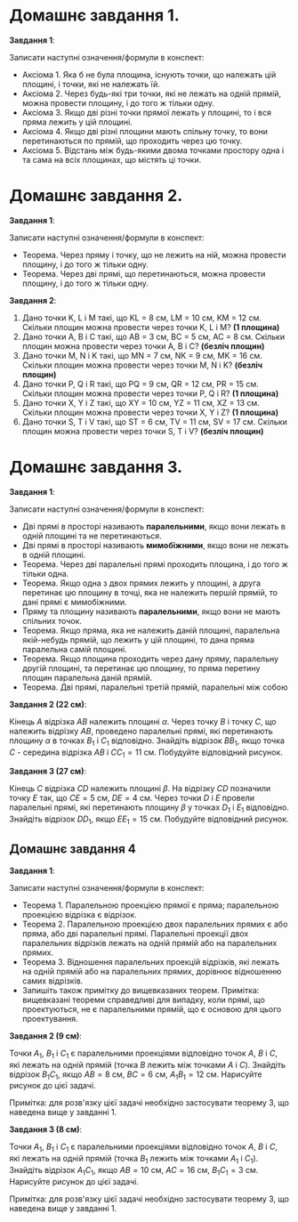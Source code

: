 # Домашнє завдання 1.

**Завдання 1**:

Записати наступні означення/формули в конспект:
- Аксіома 1. Яка б не була площина, існують точки, що належать цій площині, і точки, які не належать їй.
- Аксіома 2. Через будь-які три точки, які не лежать на одній прямій, можна провести площину, і до того ж тільки одну.
- Аксіома 3. Якщо дві різні точки прямої лежать у площині, то і вся пряма лежить у цій площині.
- Аксіома 4. Якщо дві різні площини мають спільну точку, то вони перетинаються по прямій, що проходить через цю точку.
- Аксіома 5. Відстань між будь-якими двома точками простору одна і та сама на всіх площинах, що містять ці точки.

# Домашнє завдання 2.

**Завдання 1**:

Записати наступні означення/формули в конспект:
- Теорема. Через пряму і точку, що не лежить на ній, можна провести площину, і до того ж тільки одну.
- Теорема. Через дві прямі, що перетинаються, можна провести площину, і до того ж тільки одну.

**Завдання 2**:
1. Дано точки K, L і M такі, що KL = 8 см, LM = 10 см, KM = 12 см. Скільки площин можна провести через точки K, L і M? **(1 площина)**
2. Дано точки A, B і C такі, що AB = 3 см, BC = 5 см, AC = 8 см. Скільки площин можна провести через точки A, B і C? **(безліч площин)**
3. Дано точки M, N і K такі, що MN = 7 см, NK = 9 см, MK = 16 см. Скільки площин можна провести через точки M, N і K? **(безліч площин)**
4. Дано точки P, Q і R такі, що PQ = 9 см, QR = 12 см, PR = 15 см. Скільки площин можна провести через точки P, Q і R? **(1 площина)**
5. Дано точки X, Y і Z такі, що XY = 10 см, YZ = 11 см, XZ = 13 см. Скільки площин можна провести через точки X, Y і Z? **(1 площина)**
6. Дано точки S, T і V такі, що ST = 6 см, TV = 11 см, SV = 17 см. Скільки площин можна провести через точки S, T і V? **(безліч площин)**


# Домашнє завдання 3.

**Завдання 1**:

Записати наступні означення/формули в конспект:
- Дві прямі в просторі називають **паралельними**, якщо вони лежать в одній площині та не перетинаються.
- Дві прямі в просторі називають **мимобіжними**, якщо вони не лежать в одній площині.
- Теорема. Через дві паралельні прямі проходить площина, і до того ж тільки одна.
- Теорема. Якщо одна з двох прямих лежить у площині, а друга перетинає цю площину в точці, яка не належить першій прямій, то дані прямі є мимобіжними.
- Пряму та площину називають **паралельними**, якщо вони не мають спільних точок.
- Теорема. Якщо пряма, яка не належить даній площині, паралельна якій-небудь прямій, що лежить у цій площині, то дана пряма паралельна самій площині.
- Теорема. Якщо площина проходить через дану пряму, паралельну другій площині, та перетинає цю площину, то пряма перетину площин паралельна даній прямій.
- Теорема. Дві прямі, паралельні третій прямій, паралельні між собою

**Завдання 2 (22 см)**:

Кінець $A$ відрізка $AB$ належить площині $\alpha$. Через точку $B$ і точку $C$, що належить відрізку $AB$, проведено паралельні прямі, які перетинають площину $α$ в точках $B_1$ і $C_1$ відповідно. Знайдіть відрізок $BB_1$, якщо точка $C$ - середина відрізка $AB$ і $CC_1 = 11$ см. Побудуйте відповідний рисунок.

**Завдання 3 (27 см)**:

Кінець $C$ відрізка $CD$ належить площині $\beta$. На відрізку $CD$ позначили точку $E$ так, що $CE = 5$ см, $DE = 4$ см. Через точки $D$ і $E$ провели паралельні прямі, які перетинають площину $β$ у точках $D_1$ і $E_1$ відповідно. Знайдіть відрізок $DD_1$, якщо $EE_1 = 15$ см. Побудуйте відповідний рисунок.


## Домашнє завдання 4

**Завдання 1**:

Записати наступні означення/формули в конспект:
- Теорема 1. Паралельною проекцією прямої є пряма; паралельною проекцією відрізка є відрізок.
- Теорема 2. Паралельною проекцією двох паралельних прямих є або пряма, або дві паралельні прямі. Паралельні проекції двох паралельних відрізків лежать на одній прямій або на паралельних прямих.
- Теорема 3. Відношення паралельних проекцій відрізків, які лежать на одній прямій або на паралельних прямих, дорівнює відношенню самих відрізків.
- Запишіть також примітку до вищевказаних теорем. Примітка: вищевказані теореми справедливі для випадку, коли прямі, що проектуються, не є паралельними прямій, що є основою для цього проектування.

**Завдання 2 (9 см)**:

Точки $A_1$, $B_1$ і $C_1$ є паралельними проекціями відповідно точок $A$, $B$ і $C$, які лежать на одній прямій (точка $B$ лежить між точками $A$ і $C$). Знайдіть відрізок $B_1C_1$, якщо $AB = 8$ см, $BC = 6$ см, $A_1B_1 = 12$ см. Нарисуйте рисунок до цієї задачі.

Примітка: для розв'язку цієї задачі необхідно застосувати теорему 3, що наведена вище у завданні 1.

**Завдання 3 (8 см)**:

Точки $A_1$, $B_1$ і $C_1$ є паралельними проекціями відповідно точок $A$, $B$ і $C$, які лежать на одній прямій (точка $B_1$ лежить між точками $A_1$ і $C_1$). Знайдіть відрізок $A_1C_1$, якщо $AB = 10$ см, $AC = 16$ см, $B_1C_1 = 3$ см. Нарисуйте рисунок до цієї задачі.

Примітка: для розв'язку цієї задачі необхідно застосувати теорему 3, що наведена вище у завданні 1.
